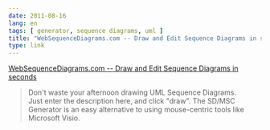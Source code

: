 ```yaml
---
date: 2011-08-16
lang: en
tags: [ generator, sequence diagrams, uml ]
title: "WebSequenceDiagrams.com -- Draw and Edit Sequence Diagrams in seconds"
type: link
---
```


[WebSequenceDiagrams.com -- Draw and Edit Sequence Diagrams in
seconds](http://www.websequencediagrams.com/)

> Don't waste your afternoon drawing UML Sequence Diagrams.\
> Just enter the description here, and click "draw". The SD/MSC
> Generator is an easy alternative to using mouse-centric tools like
> Microsoft Visio.

